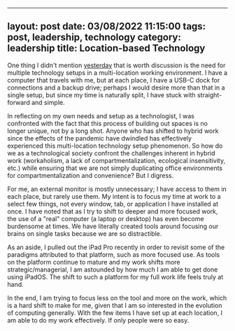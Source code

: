 
---
layout: post
date: 03/08/2022 11:15:00
tags: post, leadership, technology
category: leadership
title: Location-based Technology
---

One thing I didn't mention [yesterday](/2022/03/location-based-intentionality) that is worth discussion is the need for multiple technology setups in a multi-location working environment. I have a computer that travels with me, but at each place, I have a USB-C dock for connections and a backup drive; perhaps I would desire more than that in a single setup, but since my time is naturally split, I have stuck with straight-forward and simple.

In reflecting on my own needs and setup as a technologist, I was confronted with the fact that this process of building out spaces is no longer unique, not by a long shot. Anyone who has shifted to hybrid work since the effects of the pandemic have dwindled has effectively experienced this multi-location technology setup phenomenon. So how do we as a technological society confront the challenges inherent in hybrid work (workaholism, a lack of compartmentalization, ecological insensitivity, etc.) while ensuring that we are not simply duplicating office environments for compartmentalization and convenience? But I digress.

For me, an external monitor is mostly unnecessary; I have access to them in each place, but rarely use them. My intent is to focus my time at work to a select few things, not every window, tab, or application I have installed at once. I have noted that as I try to shift to deeper and more focused work, the use of a "real" computer (a laptop or desktop) has even become burdensome at times. We have literally created tools around focusing our brains on single tasks because we are so distractible.

As an aside, I pulled out the iPad Pro recently in order to revisit some of the paradigms attributed to that platform, such as more focused use. As tools on the platform continue to mature and my work shifts more strategic/managerial, I am astounded by how much I am able to get done using iPadOS. The shift to such a platform for my full work life feels truly at hand.

In the end, I am trying to focus less on the tool and more on the work, which is a hard shift to make for me, given that I am so interested in the evolution of computing generally. With the few items I have set up at each location, I am able to do my work effectively. If only people were so easy.